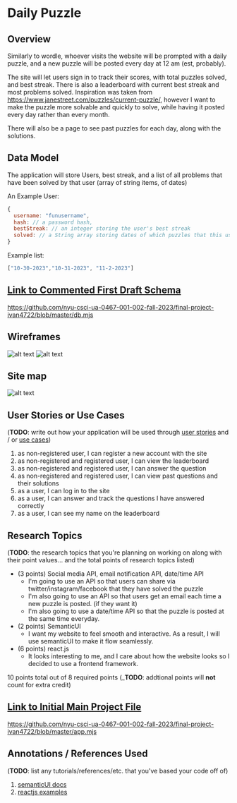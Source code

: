 

# Daily Puzzle

## Overview

Similarly to wordle, whoever visits the website will be prompted with a daily puzzle, and a new puzzle will be posted every day at 12 am (est, probably).

The site will let users sign in to track their scores, with total puzzles solved, and best streak. There is also a leaderboard with current best streak and most problems solved. Inspiration was taken from https://www.janestreet.com/puzzles/current-puzzle/, however I want to make the puzzle more solvable and quickly to solve, while having it posted every day rather than every month. 

There will also be a page to see past puzzles for each day, along with the solutions. 


## Data Model

The application will store Users, best streak, and a list of all problems that have been solved by that user (array of string items, of dates)

An Example User:

```javascript
{
  username: "funusername",
  hash: // a password hash,
  bestStreak: // an integer storing the user's best streak
  solved: // a String array storing dates of which puzzles that this user has solved
}
```

Example list: 
```javascript
["10-30-2023","10-31-2023", "11-2-2023"]
```


## [Link to Commented First Draft Schema](db.mjs) 

https://github.com/nyu-csci-ua-0467-001-002-fall-2023/final-project-ivan4722/blob/master/db.mjs

## Wireframes

![alt text](https://media.discordapp.net/attachments/599673872408772660/1168640655266959370/IMG_2323.jpg?ex=6552806c&is=65400b6c&hm=e3282bb73d34f406358df1286f807f9c747fe8534f063baa85fff0846d28218f&=&width=752&height=1004)
![alt text](https://media.discordapp.net/attachments/599673872408772660/1168640655862530140/IMG_2324.jpg?ex=6552806c&is=65400b6c&hm=19d8bbc56950c417f7b6855ad73d502f0f5f5c7be02d7b16ba6ba019687d6ccc&=&width=752&height=1004)

## Site map

![alt text](https://media.discordapp.net/attachments/599673872408772660/1169322316606480484/IMG_2334.jpg?ex=6554fb45&is=65428645&hm=eddc7857b803586d12777a37b110a14d4e332738c20d85afa8c7f5d7034285de&=&width=752&height=1004)

## User Stories or Use Cases

(__TODO__: write out how your application will be used through [user stories](http://en.wikipedia.org/wiki/User_story#Format) and / or [use cases](https://en.wikipedia.org/wiki/Use_case))

1. as non-registered user, I can register a new account with the site
2. as non-registered and registered user, I can view the leaderboard
3. as non-registered and registered user, I can answer the question
4. as non-registered and registered user, I can view past questions and their solutions
5. as a user, I can log in to the site
6. as a user, I can answer and track the questions I have answered correctly
7. as a user, I can see my name on the leaderboard

## Research Topics

(__TODO__: the research topics that you're planning on working on along with their point values... and the total points of research topics listed)

* (3 points) Social media API, email notification API, date/time API
    * I'm going to use an API so that users can share via twitter/instagram/facebook that they have solved the puzzle
    * I'm also going to use an API so that users get an email each time a new puzzle is posted. (if they want it)
    * I'm also going to use a date/time API so that the puzzle is posted at the same time everyday.
* (2 points) SemanticUI
    * I want my website to feel smooth and interactive. As a result, I will use semanticUI to make it flow seamlessly.   
* (6 points) react.js
    * It looks interesting to me, and I care about how the website looks so I decided to use a frontend framework. 

10 points total out of 8 required points (___TODO__: addtional points will __not__ count for extra credit)


## [Link to Initial Main Project File](app.mjs) 

https://github.com/nyu-csci-ua-0467-001-002-fall-2023/final-project-ivan4722/blob/master/app.mjs

## Annotations / References Used

(__TODO__: list any tutorials/references/etc. that you've based your code off of)

1. [semanticUI docs](https://semantic-ui.com/)
2. [reactjs examples](https://legacy.reactjs.org/community/examples.html)
